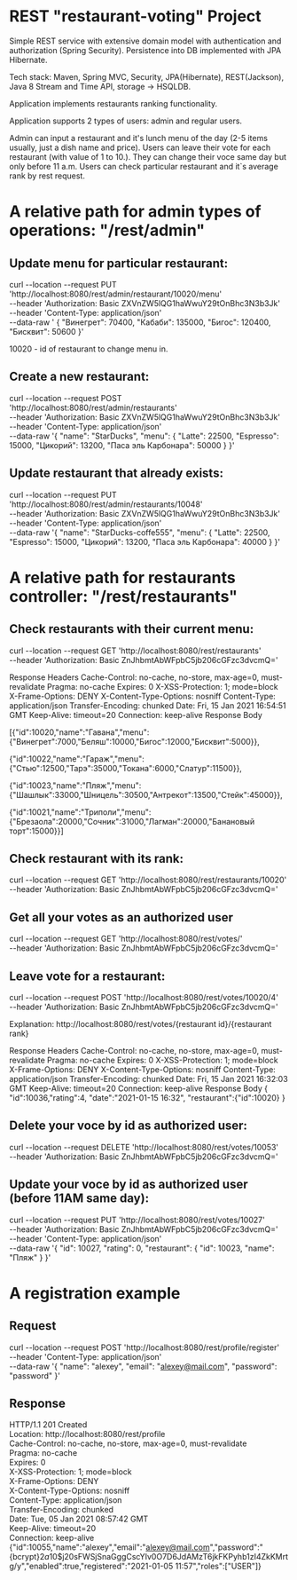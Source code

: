 REST "restaurant-voting" Project
===============================
Simple REST service with extensive domain model with authentication and authorization (Spring Security).
Persistence into DB implemented with JPA Hibernate.

Tech stack: Maven, Spring MVC, Security, JPA(Hibernate), REST(Jackson), 
Java 8 Stream and Time API, storage -> HSQLDB.

Application implements restaurants ranking functionality.

Application supports 2 types of users: admin and regular users.

Admin can input a restaurant and it's lunch menu of the day (2-5 items usually, just a dish name and price).
Users can leave their vote for each restaurant (with value of 1 to 10.). They can change their voce same day but only before 11 a.m.
Users can check particular restaurant and it`s average rank by rest request.

# A relative path for admin types of operations: "/rest/admin"

## Update menu for particular restaurant:

curl --location --request PUT 'http://localhost:8080/rest/admin/restaurant/10020/menu' \
--header 'Authorization: Basic ZXVnZW5lQG1haWwuY29tOnBhc3N3b3Jk' \
--header 'Content-Type: application/json' \
--data-raw '    {
"Винегрет": 70400,
"Кабаби": 135000,
"Бигос": 120400,
"Бисквит": 50600
}'

10020 - id of restaurant to change menu in.

## Create a new restaurant:

curl --location --request POST 'http://localhost:8080/rest/admin/restaurants' \
--header 'Authorization: Basic ZXVnZW5lQG1haWwuY29tOnBhc3N3b3Jk' \
--header 'Content-Type: application/json' \
--data-raw '{
"name": "StarDucks",
"menu": {
"Latte": 22500,
"Espresso": 15000,
"Цикорий": 13200,
"Паса эль Карбонара": 50000
}
}'

## Update restaurant that already exists:

curl --location --request PUT 'http://localhost:8080/rest/admin/restaurants/10048' \
--header 'Authorization: Basic ZXVnZW5lQG1haWwuY29tOnBhc3N3b3Jk' \
--header 'Content-Type: application/json' \
--data-raw '{
"name": "StarDucks-coffe555",
"menu": {
"Latte": 22500,
"Espresso": 15000,
"Цикорий": 13200,
"Паса эль Карбонара": 40000
}
}'

# A relative path for restaurants controller: "/rest/restaurants"

## Check restaurants with their current menu:

curl --location --request GET 'http://localhost:8080/rest/restaurants' \
--header 'Authorization: Basic ZnJhbmtAbWFpbC5jb206cGFzc3dvcmQ='

Response Headers
Cache-Control: no-cache, no-store, max-age=0, must-revalidate
Pragma: no-cache
Expires: 0
X-XSS-Protection: 1; mode=block
X-Frame-Options: DENY
X-Content-Type-Options: nosniff
Content-Type: application/json
Transfer-Encoding: chunked
Date: Fri, 15 Jan 2021 16:54:51 GMT
Keep-Alive: timeout=20
Connection: keep-alive
Response Body

[{"id":10020,"name":"Гавана","menu":{"Винегрет":7000,"Беляш":10000,"Бигос":12000,"Бисквит":5000}}, 

{"id":10022,"name":"Гараж","menu":{"Стью":12500,"Тарэ":35000,"Токана":6000,"Слатур":11500}},

{"id":10023,"name":"Пляж","menu":{"Шашлык":33000,"Шницель":30500,"Антрекот":13500,"Стейк":45000}},

{"id":10021,"name":"Триполи","menu":{"Брезаола":20000,"Сочник":31000,"Лагман":20000,"Банановый торт":15000}}]

## Check restaurant with its rank:

curl --location --request GET 'http://localhost:8080/rest/restaurants/10020' \
--header 'Authorization: Basic ZnJhbmtAbWFpbC5jb206cGFzc3dvcmQ='

## Get all your votes as an authorized user

curl --location --request GET 'http://localhost:8080/rest/votes/' \
--header 'Authorization: Basic ZnJhbmtAbWFpbC5jb206cGFzc3dvcmQ='

## Leave vote for a restaurant:

curl --location --request POST 'http://localhost:8080/rest/votes/10020/4' \
--header 'Authorization: Basic ZnJhbmtAbWFpbC5jb206cGFzc3dvcmQ='

Explanation:
http://localhost:8080/rest/votes/{restaurant id}/{restaurant rank}

Response Headers
Cache-Control: no-cache, no-store, max-age=0, must-revalidate
Pragma: no-cache
Expires: 0
X-XSS-Protection: 1; mode=block
X-Frame-Options: DENY
X-Content-Type-Options: nosniff
Content-Type: application/json
Transfer-Encoding: chunked
Date: Fri, 15 Jan 2021 16:32:03 GMT
Keep-Alive: timeout=20
Connection: keep-alive
Response Body
{
"id":10036,"rating":4,
"date":"2021-01-15 16:32",
"restaurant":{"id":10020}
}

## Delete your voce by id as authorized user:
curl --location --request DELETE 'http://localhost:8080/rest/votes/10053' \
--header 'Authorization: Basic ZnJhbmtAbWFpbC5jb206cGFzc3dvcmQ='

## Update your voce by id as authorized user (before 11AM same day):
curl --location --request PUT 'http://localhost:8080/rest/votes/10027' \
--header 'Authorization: Basic ZnJhbmtAbWFpbC5jb206cGFzc3dvcmQ=' \
--header 'Content-Type: application/json' \
--data-raw '{
"id": 10027,
"rating": 0,
"restaurant": {
"id": 10023,
"name": "Пляж"
}
}'

# A registration example

## Request
curl --location --request POST 'http://localhost:8080/rest/profile/register' \
--header 'Content-Type: application/json' \
--data-raw '{
"name": "alexey",
"email": "alexey@mail.com",
"password": "password"
}'

## Response
HTTP/1.1 201 Created  
Location: http://localhost:8080/rest/profile  
Cache-Control: no-cache, no-store, max-age=0, must-revalidate  
Pragma: no-cache  
Expires: 0  
X-XSS-Protection: 1; mode=block  
X-Frame-Options: DENY  
X-Content-Type-Options: nosniff  
Content-Type: application/json  
Transfer-Encoding: chunked  
Date: Tue, 05 Jan 2021 08:57:42 GMT  
Keep-Alive: timeout=20  
Connection: keep-alive  
{"id":10055,"name":"alexey","email":"alexey@mail.com","password":"{bcrypt}$2a$10$j20sFWSjSnaGggCscYIv0O7D6JdAMzT6jkFKPyhb1zI4ZkKMrtg/y","enabled":true,"registered":"2021-01-05 11:57","roles":["USER"]}
